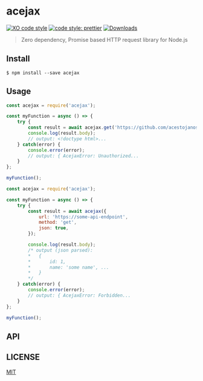 # acejax
[![XO code style](https://img.shields.io/badge/code_style-XO-5ed9c7.svg)](https://github.com/xojs/xo)
[![code style: prettier](https://img.shields.io/badge/code_style-prettier-ff69b4.svg?style=flat-square)](https://github.com/prettier/prettier)
[![Downloads](https://img.shields.io/npm/dm/acejax.svg)](https://npmjs.com/acejax)

> Zero dependency, Promise based HTTP request library for Node.js

## Install

```
$ npm install --save acejax
```

## Usage

```js
const acejax = require('acejax');

const myFunction = async () => {
    try {
        const result = await acejax.get('https://github.com/acestojanoski/acejax');
        console.log(result.body);
        // output: <!doctype html>...
    } catch(error) {
        console.error(error);
        // output: { AcejaxError: Unauthorized...
    }
};

myFunction();
```

```js
const acejax = require('acejax');

const myFunction = async () => {
    try {
        const result = await acejax({
            url: 'https://some-api-endpoint',
            method: 'get',
            json: true,
        });

        console.log(result.body);
        /* output (json parsed):
        *   {
        *       id: 1,
        *       name: 'some name', ...
        *   }
        */
    } catch(error) {
        console.error(error);
        // output: { AcejaxError: Forbidden...
    }
};

myFunction();
```

## API

## LICENSE
[MIT](./LICENSE)
